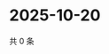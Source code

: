 # 2025-10-20

共 0 条

<!-- BEGIN ZHIHUQUESTIONS -->
<!-- 最后更新时间 Mon Oct 20 2025 08:57:09 GMT+0800 (China Standard Time) -->

<!-- END ZHIHUQUESTIONS -->
